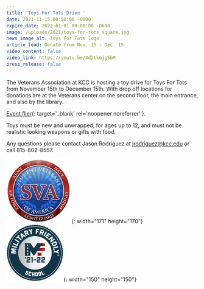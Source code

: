 ```yaml
---
title: 'Toys For Tots Drive '
date: 2021-11-15 00:00:00 -0600
expire_date: 2022-01-01 00:00:00 -0600
image: /uploads/2021/toys-for-tots_square.jpg
news_image_alt: Toys For Tots logo
article_lead: Donate from Nov. 15 - Dec. 15
video_content: false
video_link: https://youtu.be/4d2LkGjg5bM
press_release: false
---
```


​The Veterans Association at KCC is hosting a toy drive for Toys For Tots from November 15th to December 15th. With drop off locations for donations are at the Veterans center on the second floor, the main entrance, and also by the library.&nbsp;

[Event flier](/uploads/pdf/toys-for-tots-flyer.pdf){: target='_blank' rel='noopener noreferrer' }.

Toys must be new and unwrapped, for ages up to 12, and must not be realistic looking weapons or gifts with food.

Any questions please contact Jason Rodriguez at&nbsp;[jrodriguez@kcc.edu](mailto:jrodriguez@kcc.edu) or call 815-802-8557.

![](/uploads/StudentVeteransofAmericalogo.JPG){: width="171" height="170"}&nbsp;![](/uploads/military-friendly-fs21-school-150x150.png){: width="150" height="150"}
